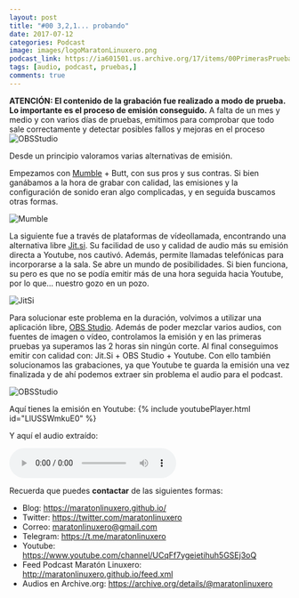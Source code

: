 ```yaml
---
layout: post
title: "#00 3,2,1... probando"
date: 2017-07-12
categories: Podcast
image: images/logoMaratonLinuxero.png
podcast_link: https://ia601501.us.archive.org/17/items/00PrimerasPruebasDelMaratnLinuxero/%2300%20Primeras%20pruebas%20del%20Marat%C3%B3n%20Linuxero.mp3
tags: [audio, podcast, pruebas,]
comments: true
---
```

**ATENCIÓN: El contenido de la grabación fue realizado a modo de prueba. Lo importante es el proceso de emisión conseguido.**
A falta de un mes y medio y con varios días de pruebas, emitimos para comprobar que todo sale correctamente y detectar posibles fallos y mejoras en el proceso
![OBSStudio](https://maratonlinuxero.github.io/images/00MaratonLinuxero03.jpg)

Desde un principio valoramos varias alternativas de emisión.

Empezamos con [Mumble](https://wiki.mumble.info/wiki/Main_Page) + Butt, con sus pros y sus contras. Si bien ganábamos a la hora de grabar con calidad, las emisiones y la configuración de sonido eran algo complicadas, y en seguida buscamos otras formas.

![Mumble](https://maratonlinuxero.github.io/images/00MaratonLinuxero01.jpg)

La siguiente fue a través de plataformas de vídeollamada, encontrando una alternativa libre [Jit.si](https://jitsi.org/jitsi-meet/). Su facilidad de uso y calidad de audio más su emisión directa a Youtube, nos cautivó. Además, permite llamadas telefónicas para incorporarse a la sala. Se abre un mundo de posibilidades. Si bien funciona, su pero es que no se podía emitir más de una hora seguida hacia Youtube, por lo que... nuestro gozo en un pozo. 

![JitSi](https://maratonlinuxero.github.io/images/00MaratonLinuxero02.jpg)

Para solucionar este problema en la duración, volvimos a utilizar una aplicación libre, [OBS Studio](https://obsproject.com/). Además de poder mezclar varios audios, con fuentes de imagen o vídeo, controlamos la emisión y en las primeras pruebas ya superamos las 2 horas sin ningún corte. Al final conseguimos emitir con calidad con: Jit.Si + OBS Studio + Youtube. Con ello también solucionamos las grabaciones, ya que Youtube te guarda la emisión una vez finalizada y de ahí podemos extraer sin problema el audio para el podcast.

![OBSStudio](https://pmaratonlinuxero.github.io/images/00MaratonLinuxero03.jpg)

Aquí tienes la emisión en Youtube: {% include youtubePlayer.html id="LlUSSWmkuE0" %}

Y aquí el audio extraído:

<audio controls>
  <source src="https://ia601501.us.archive.org/17/items/00PrimerasPruebasDelMaratnLinuxero/%2300%20Primeras%20pruebas%20del%20Marat%C3%B3n%20Linuxero.mp3" type="audio/mpeg">
</audio>


Recuerda que puedes **contactar** de las siguientes formas:

+ Blog: <https://maratonlinuxero.github.io/>
+ Twitter: <https://twitter.com/maratonlinuxero>
+ Correo: <maratonlinuxero@gmail.com>
+ Telegram: <https://t.me/maratonlinuxero>
+ Youtube: <https://www.youtube.com/channel/UCqFf7ygeietihuh5GSEj3oQ>
+ Feed Podcast Maratón Linuxero: <http://maratonlinuxero.github.io/feed.xml>
+ Audios en Archive.org: <https://archive.org/details/@maratonlinuxero>
